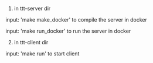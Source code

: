 1. in ttt-server dir

input: 'make make_docker' 
	to compile the server in docker

input: 'make run_docker' 
	to run the server in docker

2. in ttt-client dir

input: 'make run' to start client